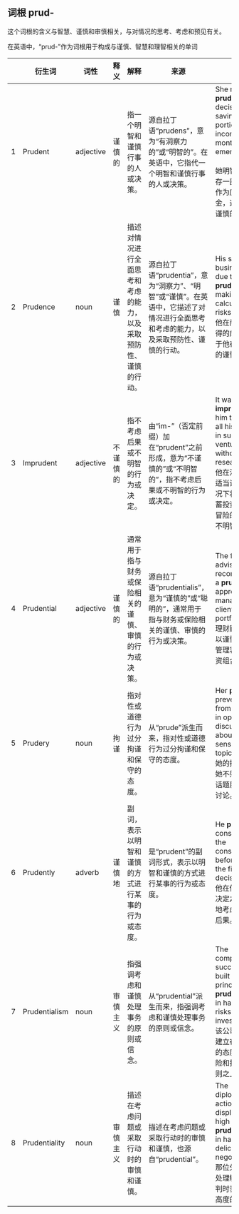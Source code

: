 ## 词根 prud-

这个词根的含义与智慧、谨慎和审慎相关，与对情况的思考、考虑和预见有关。

在英语中，“prud-”作为词根用于构成与谨慎、智慧和理智相关的单词





|      | 衍生词        | 词性      | 释义     | 解释                                                         | 来源                                                         | 例句                                                         |
| ---- | ------------- | --------- | -------- | ------------------------------------------------------------ | ------------------------------------------------------------ | ------------------------------------------------------------ |
| 1    | Prudent       | adjective | 谨慎的   | 指一个明智和谨慎行事的人或决策。                             | 源自拉丁语“prudens”，意为“有洞察力的”或“明智的”。在英语中，它指代一个明智和谨慎行事的人或决策。 | She made a **prudent** decision by saving a portion of her income every month for emergencies. <br /><br />她明智地每月存一部分收入作为应急备用金，这是一个谨慎的决定。 |
| 2    | Prudence      | noun      | 谨慎     | 描述对情况进行全面思考和考虑的能力，以及采取预防性、谨慎的行动。 | 源自拉丁语“prudentia”，意为“洞察力”、“明智”或“谨慎”。在英语中，它描述了对情况进行全面思考和考虑的能力，以及采取预防性、谨慎的行动。 | His success in business was due to his **prudence** in making calculated risks.<br />他在商业上取得的成功归功于他在冒险时的谨慎行事。 |
| 3    | Imprudent     | adjective | 不谨慎的 | 指不考虑后果或不明智的行为或决定。                           | 由“im-”（否定前缀）加在“prudent”之前形成，意为“不谨慎的”或“不明智的”，指不考虑后果或不明智的行为或决定。 | It was **imprudent** of him to invest all his savings in such a risky venture without proper research.<br />他在没有进行适当调查的情况下将所有储蓄投资于如此冒险的事业是不明智的。 |
| 4    | Prudential    | adjective | 谨慎的   | 通常用于指与财务或保险相关的谨慎、审慎的行为或决策。         | 源自拉丁语“prudentialis”，意为“谨慎的”或“聪明的”，通常用于指与财务或保险相关的谨慎、审慎的行为或决策。 | The financial advisor recommended a **prudential** approach to managing the client's portfolio.<br />理财顾问建议以谨慎的方式管理客户的投资组合。 |
| 5    | Prudery       | noun      | 拘谨     | 指对性或道德行为过分拘谨和保守的态度。                       | 从“prude”派生而来，指对性或道德行为过分拘谨和保守的态度。    | Her **prudery** prevented her from engaging in open discussions about sensitive topics.<br />她的拘谨使得她不愿就敏感话题展开公开讨论。 |
| 6    | Prudently     | adverb    | 谨慎地   | 副词，表示以明智和谨慎的方式进行某事的行为或态度。           | 是“prudent”的副词形式，表示以明智和谨慎的方式进行某事的行为或态度。 | He **prudently** considered all the consequences before making the final decision.<br />他在做出最终决定之前谨慎地考虑了所有后果。 |
| 7    | Prudentialism | noun      | 审慎主义 | 指强调考虑和谨慎处理事务的原则或信念。                       | 从“prudential”派生而来，指强调考虑和谨慎处理事务的原则或信念。 | The company's success was built upon the principle of **prudentialism** in handling risks and investments.<br />该公司的成功建立在以审慎的态度处理风险和投资的原则之上。 |
| 8    | Prudentiality | noun      | 审慎主义 | 描述在考虑问题或采取行动时的审慎和谨慎。                     | 描述在考虑问题或采取行动时的审慎和谨慎，也源自“prudential”。 | The diplomat's actions displayed a high level of **prudentiality** in handling the delicate negotiations.<br />那位外交官在处理敏感的谈判时表现出了高度的审慎。 |

